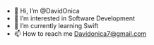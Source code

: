 - 👋 Hi, I’m @DavidOnica
- 👀 I’m interested in Software Development
- 🌱 I’m currently learning Swift
- 📫 How to reach me Davidonica7@gmail.com

<!---
DavidOnica/DavidOnica is a ✨ special ✨ repository because its `README.md` (this file) appears on your GitHub profile.
You can click the Preview link to take a look at your changes.
--->
